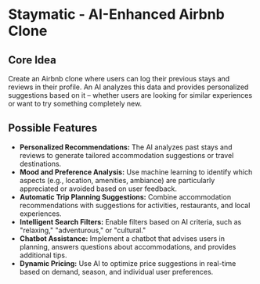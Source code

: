 # Staymatic - AI-Enhanced Airbnb Clone

## Core Idea
Create an Airbnb clone where users can log their previous stays and reviews in their profile. An AI analyzes this data and provides personalized suggestions based on it – whether users are looking for similar experiences or want to try something completely new.

## Possible Features
- **Personalized Recommendations:** The AI analyzes past stays and reviews to generate tailored accommodation suggestions or travel destinations.
- **Mood and Preference Analysis:** Use machine learning to identify which aspects (e.g., location, amenities, ambiance) are particularly appreciated or avoided based on user feedback.
- **Automatic Trip Planning Suggestions:** Combine accommodation recommendations with suggestions for activities, restaurants, and local experiences.
- **Intelligent Search Filters:** Enable filters based on AI criteria, such as "relaxing," "adventurous," or "cultural."
- **Chatbot Assistance:** Implement a chatbot that advises users in planning, answers questions about accommodations, and provides additional tips.
- **Dynamic Pricing:** Use AI to optimize price suggestions in real-time based on demand, season, and individual user preferences.


